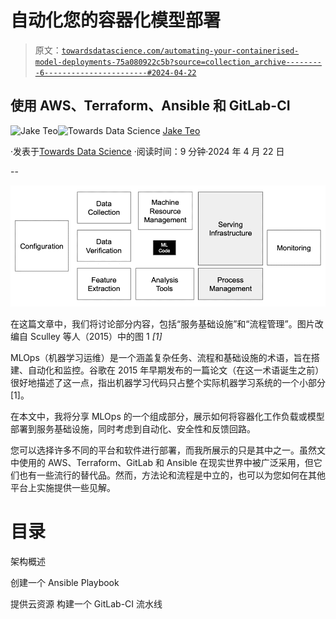 # 自动化您的容器化模型部署

> 原文：[`towardsdatascience.com/automating-your-containerised-model-deployments-75a080922c5b?source=collection_archive---------6-----------------------#2024-04-22`](https://towardsdatascience.com/automating-your-containerised-model-deployments-75a080922c5b?source=collection_archive---------6-----------------------#2024-04-22)

## 使用 AWS、Terraform、Ansible 和 GitLab-CI

[](https://medium.com/@teosiyang?source=post_page---byline--75a080922c5b--------------------------------)![Jake Teo](https://medium.com/@teosiyang?source=post_page---byline--75a080922c5b--------------------------------)[](https://towardsdatascience.com/?source=post_page---byline--75a080922c5b--------------------------------)![Towards Data Science](https://towardsdatascience.com/?source=post_page---byline--75a080922c5b--------------------------------) [Jake Teo](https://medium.com/@teosiyang?source=post_page---byline--75a080922c5b--------------------------------)

·发表于[Towards Data Science](https://towardsdatascience.com/?source=post_page---byline--75a080922c5b--------------------------------) ·阅读时间：9 分钟·2024 年 4 月 22 日

--

![](img/15f326cb5e620cc41b19938a5438d528.png)

在这篇文章中，我们将讨论部分内容，包括“服务基础设施”和“流程管理”。图片改编自 Sculley 等人（2015）中的图 1 *[1]*

MLOps（机器学习运维）是一个涵盖复杂任务、流程和基础设施的术语，旨在搭建、自动化和监控。谷歌在 2015 年早期发布的一篇论文（在这一术语诞生之前）很好地描述了这一点，指出机器学习代码只占整个实际机器学习系统的一个小部分 [1]。

在本文中，我将分享 MLOps 的一个组成部分，展示如何将容器化工作负载或模型部署到服务基础设施，同时考虑到自动化、安全性和反馈回路。

您可以选择许多不同的平台和软件进行部署，而我所展示的只是其中之一。虽然文中使用的 AWS、Terraform、GitLab 和 Ansible 在现实世界中被广泛采用，但它们也有一些流行的替代品。然而，方法论和流程是中立的，也可以为您如何在其他平台上实施提供一些见解。

# 目录

架构概述

创建一个 Ansible Playbook

提供云资源 构建一个 GitLab-CI 流水线
